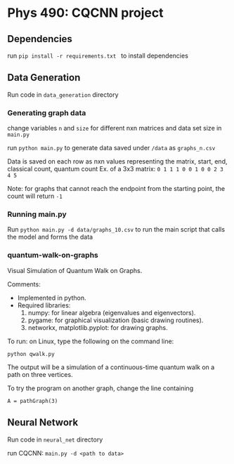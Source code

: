 Phys 490: CQCNN project 
======================

## Dependencies
  run `pip install -r requirements.txt ` to install dependencies

## Data Generation 
Run code in `data_generation` directory

### Generating graph data
change variables `n` and `size` for different nxn matrices and data set size in `main.py`

run `python main.py` to generate data saved under `/data`  as `graphs_n.csv`

Data is saved on each row as nxn values representing the matrix, start, end, classical count, quantum count
Ex. of a 3x3 matrix: `0 1 1 1 0 0 1 0 0 2 3 4 5`

Note: for graphs that cannot reach the endpoint from the starting point, the count will return `-1`

### Running main.py

Run `python main.py -d data/graphs_10.csv` to run the main script that calls the model and forms the data


### quantum-walk-on-graphs 
Visual Simulation of Quantum Walk on Graphs.

Comments:
- Implemented in python.
- Required libraries:
  1. numpy: for linear algebra (eigenvalues and eigenvectors).
  2. pygame: for graphical visualization (basic drawing routines).
  3. networkx, matplotlib.pyplot: for drawing graphs.
  
To run: on Linux, type the following on the command line:

  `python qwalk.py`
  
The output will be a simulation of a continuous-time quantum walk on a path on three vertices.

To try the program on another graph, change the line containing

  `A = pathGraph(3)`

## Neural Network
Run code in `neural_net` directory 

run CQCNN: `main.py -d <path to data>`
